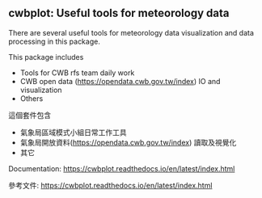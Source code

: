 ## cwbplot: Useful tools for meteorology data


There are several useful tools for meteorology data visualization and data processing in this package.



This package includes

 * Tools for CWB rfs team daily work  
 * CWB open data (https://opendata.cwb.gov.tw/index) IO and visualization
 * Others


這個套件包含

 * 氣象局區域模式小組日常工作工具
 * 氣象局開放資料(https://opendata.cwb.gov.tw/index) 讀取及視覺化
 * 其它

Documentation: https://cwbplot.readthedocs.io/en/latest/index.html

參考文件: https://cwbplot.readthedocs.io/en/latest/index.html
